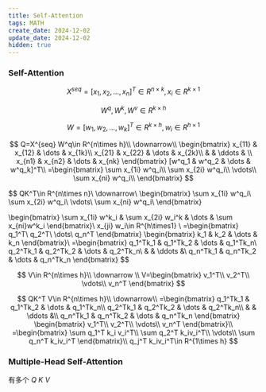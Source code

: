 ```yaml
---
title: Self-Attention
tags: MATH
create_date: 2024-12-02
update_date: 2024-12-02
hidden: true
---
```


### Self-Attention

$$
X^{seq}=[x_1,x_2,\dots,x_n]^T\in R^{n\times k},x_i\in R^{k\times1}
$$


$$
W^q,W^k,W^v\in R^{k\times h}
$$

$$
W=[w_1,w_2,\dots,w_k]^T\in R^{k\times h},w_i\in R^{h\times 1}
$$

$$
Q=X^{seq} W^q\in R^{n\times h}\\
\downarrow\\
\begin{bmatrix}
x_{11} & x_{12} & \dots & x_{1k}\\
x_{21} & x_{22} & \dots & x_{2k}\\
& & \ddots & \\
x_{n1} & x_{n2} & \dots & x_{nk}
\end{bmatrix}
[w^q_1 & w^q_2 & \dots & w^q_k]^T\\
=\begin{bmatrix}
\sum x_{1i} w^q_i\\
\sum x_{2i} w^q_i\\
\vdots\\
\sum x_{ni} w^q_i\\
\end{bmatrix}
$$

$$
QK^T\in R^{n\times n}\\
\downarrow\\
\begin{bmatrix}
\sum x_{1i} w^q_i\\
\sum x_{2i} w^q_i\\
\vdots\\
\sum x_{ni} w^q_i\\
\end{bmatrix}

\begin{bmatrix}
\sum x_{1i} w^k_i & \sum x_{2i} w_i^k & \dots & \sum x_{ni}w^k_i
\end{bmatrix}\\
x_{ji} w_i\in R^{h\times1}
\\
=\begin{bmatrix}
q_1^T\\
q_2^T\\
\dots\\
q_n^T
\end{bmatrix}
\begin{bmatrix}
k_1 & k_2 & \dots & k_n
\end{bmatrix}\\
=\begin{bmatrix}
q_1^Tk_1 & q_1^Tk_2 & \dots & q_1^Tk_n\\
q_2^Tk_1 & q_2^Tk_2 & \dots & q_2^Tk_n\\
& & \ddots &\\
q_n^Tk_1 & q_n^Tk_2 & \dots & q_n^Tk_n
\end{bmatrix}
$$

$$
V\in R^{n\times h}\\
\downarrow \\
V=\begin{bmatrix}
v_1^T\\
v_2^T\\
\vdots\\
v_n^T
\end{bmatrix}
$$

$$
QK^T V\in R^{n\times h}\\
\downarrow\\
=\begin{bmatrix}
q_1^Tk_1 & q_1^Tk_2 & \dots & q_1^Tk_n\\
q_2^Tk_1 & q_2^Tk_2 & \dots & q_2^Tk_n\\
& & \ddots &\\
q_n^Tk_1 & q_n^Tk_2 & \dots & q_n^Tk_n
\end{bmatrix}
\begin{bmatrix}
v_1^T\\
v_2^T\\
\vdots\\
v_n^T
\end{bmatrix}\\
=\begin{bmatrix}
\sum q_1^T k_i v_i^T\\
\sum q_2^T k_iv_i^T\\
\vdots\\
\sum q_n^T k_iv_i^T
\end{bmatrix}\\
q_j^T k_iv_i^T\in R^{1\times h}
$$


### Multiple-Head Self-Attention

有多个 $Q$ $K$ $V$

